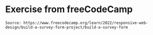 # Exercise from freeCodeCamp

```
Source: https://www.freecodecamp.org/learn/2022/responsive-web-design/build-a-survey-form-project/build-a-survey-form
````
